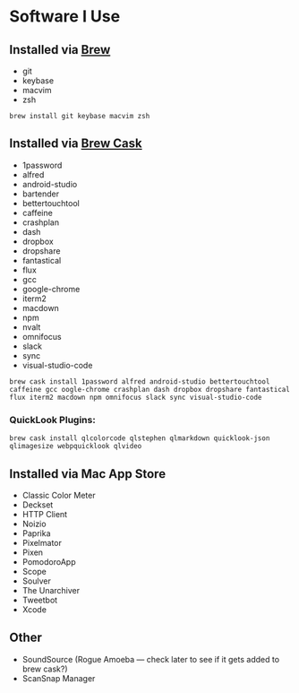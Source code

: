 # Software I Use

## Installed via [Brew](http://brew.sh)

* git
* keybase
* macvim
* zsh

`brew install git keybase macvim zsh`


## Installed via [Brew Cask](https://caskroom.github.io)

* 1password
* alfred
* android-studio
* bartender
* bettertouchtool
* caffeine
* crashplan
* dash
* dropbox
* dropshare
* fantastical
* flux
* gcc
* google-chrome
* iterm2
* macdown
* npm
* nvalt
* omnifocus
* slack
* sync
* visual-studio-code

`brew cask install 1password alfred android-studio bettertouchtool caffeine gcc oogle-chrome crashplan dash dropbox dropshare fantastical flux iterm2 macdown npm omnifocus slack sync visual-studio-code`

### QuickLook Plugins:

`brew cask install qlcolorcode qlstephen qlmarkdown quicklook-json qlimagesize webpquicklook qlvideo`

## Installed via Mac App Store

* Classic Color Meter
* Deckset
* HTTP Client
* Noizio
* Paprika
* Pixelmator
* Pixen
* PomodoroApp
* Scope
* Soulver
* The Unarchiver
* Tweetbot
* Xcode


## Other

* SoundSource (Rogue Amoeba — check later to see if it gets added to brew cask?)
* ScanSnap Manager
